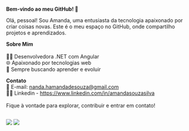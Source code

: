 
**Bem-vindo ao meu GitHub! 👋**<br/>

Olá, pessoal! Sou Amanda, uma entusiasta da tecnologia apaixonado por criar coisas novas. 
Este é o meu espaço no GitHub, onde compartilho projetos e aprendizados.

**Sobre Mim**
<br/><br/>
👨‍💻 Desenvolvedora .NET com Angular <br/>
🌐 Apaixonado por tecnologias web<br/>
🚀 Sempre buscando aprender e evoluir<br/>

**Contato**<br/>
📧 E-mail: nanda.hamandadesouza@gmail.com<br/>
👨‍💻 Linkedin - https://www.linkedin.com/in/amandasouzasilva<br/>
<br/>
Fique à vontade para explorar, contribuir e entrar em contato! 
  
  ##
  
  <div> 
  <a href = "mailto:manda.hamandadesouza@gmail.com"><img src="https://img.shields.io/badge/-Gmail-%23333?style=for-the-badge&logo=gmail&logoColor=white" target="_blank"></a>
  <a href="https://www.linkedin.com/in/amandasouzasilva" target="_blank"><img src="https://img.shields.io/badge/-LinkedIn-%230077B5?style=for-the-badge&logo=linkedin&logoColor=white" target="_blank"></a> 
 
</div>
